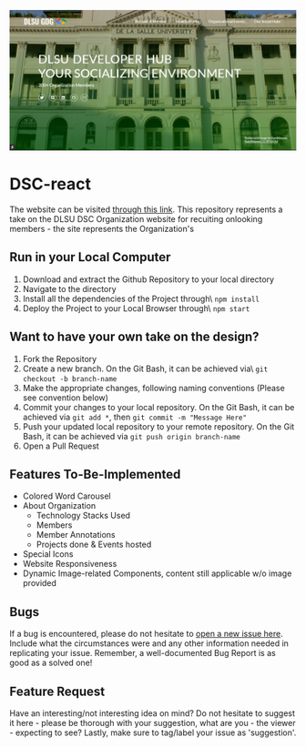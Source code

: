 
[![Landing Page](./github-resources/landingpage.png)](https://programmernammer.github.io/DSC-react/)
# DSC-react
The website can be visited [through this link](https://programmernammer.github.io/DSC-react/). This repository represents a take on the DLSU DSC Organization website for recuiting onlooking members - the site represents the Organization's 

## Run in your Local Computer
1. Download and extract the Github Repository to your local directory
2. Navigate to the directory
3. Install all the dependencies of the Project through\ `npm install`
4. Deploy the Project to your Local Browser through\ `npm start`

## Want to have your own take on the design?
1. Fork the Repository
2. Create a new branch. On the Git Bash, it can be achieved via\ `git checkout -b branch-name`
3. Make the appropriate changes, following naming conventions (Please see convention below)
4. Commit your changes to your local repository. On the Git Bash, it can be achieved via `git add *`, then `git commit -m "Message Here"`
5. Push your updated local repository to your remote repository. On the Git Bash, it can be achieved via `git push origin branch-name`
6. Open a Pull Request

## Features To-Be-Implemented
* Colored Word Carousel
* About Organization
  * Technology Stacks Used
  * Members
  * Member Annotations
  * Projects done & Events hosted
* Special Icons
* Website Responsiveness
* Dynamic Image-related Components, content still applicable w/o image provided

## Bugs
If a bug is encountered, please do not hesitate to [open a new issue here](https://github.com/ProgrammerNammer/DSC-react/issues/new). Include what the circumstances were and any other information needed in replicating your issue. Remember, a well-documented Bug Report is as good as a solved one! 

## Feature Request
Have an interesting/not interesting idea on mind? Do not hesitate to suggest it here - please be thorough with your suggestion, what are you - the viewer - expecting to see? Lastly, make sure to tag/label your issue as 'suggestion'.
